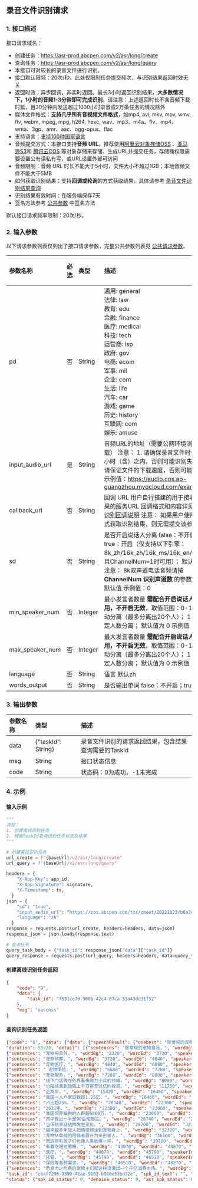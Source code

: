 ## 录音文件识别请求

### 1. 接口描述

接口请求域名： 
- 创建任务：https://asr-prod.abcpen.com/v2/asr/long/create
- 查询任务：https://asr-prod.abcpen.com/v2/asr/long/query
- 本接口可对较长的录音文件进行识别。
- 接口默认限频：20次/秒。此处仅限制任务提交频次，与识别结果返回时效无关
- 返回时效：异步回调，非实时返回。最长3小时返回识别结果，**大多数情况下，1小时的音频1-3分钟即可完成识别**。请注意：上述返回时长不含音频下载时延，且30分钟内发送超过1000小时录音或2万条任务的情况除外
- 媒体文件格式：**支持几乎所有音视频文件格式**，如mp4, avi, mkv, mov, wmv, flv, webm, mpeg, mpg, h264, hevc, wav、mp3、m4a、flv、mp4、wma、3gp、amr、aac、ogg-opus、flac
- 支持语言：[支持100种国家语言](https://github.com/zmeet-ai/asr-sdk-v2/blob/main/docs/country_code.md)
-  音频提交方式：本接口支持**音频 URL**。推荐使用[阿里云对象存储OSS](https://www.aliyun.com/product/oss?spm=5176.28508143.J_4VYgf18xNlTAyFFbOuOQe.60.e939154aMOdAFn) 、[亚马逊S3](about:blank)和 [腾讯云COS](https://cloud.tencent.com/document/product/436/38484) 等对象存储来存储、生成URL并提交任务，存储桶权限需要设置公有读私有写，或URL设置外部可访问
-  音频限制：音频 URL 时长不能大于5小时，文件大小不超过1GB；本地音频文件不能大于5MB
-  如何获取识别结果：支持**回调或轮询**的方式获取结果，具体请参考 [录音文件识别结果查询](https://cloud.tencent.com/document/product/1093/37822)
-  识别结果有效时间：在服务端保存7天
-  签名方法参考 [公共参数](https://github.com/zmeet-ai/asr-sdk-v2/blob/main/docs/signature.md) 中签名方法

默认接口请求频率限制：20次/秒。



### 2. 输入参数

以下请求参数列表仅列出了接口请求参数，完整公共参数列表见 [公共请求参数](https://github.com/zmeet-ai/asr-sdk-v2/blob/main/docs/signature.md)。

| 参数名称           | 必选 | 类型    | 描述                                                         | 默认值 |
| :----------------- | :--- | :------ | :----------------------------------------------------------- | ------ |
| pd              | 否   | String  | 通用: general <br/>法律: law <br/>教育: edu <br/>金融: finance <br/>医疗: medical <br/>科技: tech <br/>运营商: isp <br/>政府: gov <br/>电商: ecom <br/>军事: mil <br/>企业: com <br/>生活: life <br/>汽车: car<br/>游戏: game<br/>历史: history<br/>互联网: com<br/>娱乐: amuse<br/> |        |
| input_audio_url                | 是   | String  | 音频URL的地址（需要公网环境浏览器可下载） 注意： 1. 请确保录音文件时长在5个小时（含）之内，否则可能识别失败； 2. 请保证文件的下载速度，否则可能下载失败 示例值：https://audio.cos.ap-guangzhou.myqcloud.com/example.wav |        |
| callback_url        | 否   | String  | 回调 URL 用户自行搭建的用于接收识别结果的服务URL 回调格式和内容详见：[录音识别回调说明](https://cloud.tencent.com/document/product/1093/52632)  注意： 如果用户使用轮询方式获取识别结果，则无需提交该参数 |        |
| sd | 否   | String | 是否开启说话人分离 false：不开启； true：开启（仅支持以下引擎：8k_zh/16k_zh/16k_ms/16k_en/16k_id，且ChannelNum=1时可用）； 默认值为 0  注意： 8k双声道电话音频请按 **ChannelNum 识别声道数** 的参数描述使用默认值 示例值：0 |        |
| min_speaker_num      | 否   | Integer | 最小发言者数量 **需配合开启说话人分离使用，不开启无效**，取值范围：0-10 0：自动分离（最多分离出20个人）； 1-10：指定人数分离； 默认值为 0 示例值：0 |        |
| max_speaker_num      | 否   | Integer | 最大发言者数量 **需配合开启说话人分离使用，不开启无效**，取值范围：0-10 0：自动分离（最多分离出20个人）； 1-10：指定人数分离； 默认值为 0 示例值：0 |        |    |
| language        | 否   | String  | 语言 默认zh |    |
| words_output        | 否   | String  | 是否输出单词 false：不开启；true：开启    |

### 3. 输出参数

| 参数名称  | 类型                                                         | 描述                                                         |
| :-------- | :----------------------------------------------------------- | :----------------------------------------------------------- |
| data      | {"taskId": String} | 录音文件识别的请求返回结果，包含结果查询需要的TaskId         |
| msg | String                                                       | 接口状态信息 |
| code | String                                                       | 状态码：0为成功，-1未完成|

### 4. 示例

#### 输入示例
```python
"""
流程：
1. 创建离线识别任务
2. 根据taskId查询识别任务状态及结果
"""

# 创建离线识别任务
url_create = f"{baseUrl}/v2/asr/long/create"
url_query = f"{baseUrl}/v2/asr/long/query"

headers = {
    "X-App-Key": app_id,
    "X-App-Signature": signature,
    "X-Timestamp": ts,
  }
json = {
    "sd": "true",
    "input_audio_url": "https://zos.abcpen.com/tts/zmeet/20221023/b6a2c7ac-52c8-11ed-961e-00155dc6cbed.mp3",
    "language": "zh"
  }
response = requests.post(url_create, headers=headers, data=json)
response_json = json.loads(response.text)

# 查询任务
query_task_body = {"task_id": response_json["data"]["task_id"]}
query_response = requests.post(url_query, headers=headers, data=query_task_body)
```

#### 创建离线识别任务返回
```json
{
    "code": "0",
    "data": {
        "task_id": "f591ce70-900b-42c4-87ca-53a43dd31f52"
    },
    "msg": "success"
}
```

#### 查询识别任务返回
```json
{"code": "0", "data": {"data": {"speechResult": {"onebest": "除常规的宠物食品，宠物用具外，宠物殡葬，宠物医疗，宠物保险，宠物服务，线下门店等在外界看来颇为小众的领域，也陆续拿到动辄上千万甚至过亿的投资。近两年，我国一人户家庭数超1.25亿，占比超25%。 2021年，我国饲养猫狗的人群超6800万，其中有近一半 是90后宠物主。当传统家庭结构发生变化，越来越多年轻人把情感倾注到宠物身上，宠物从单纯的陪伴者晋升为亲密家人，而这些毛孩子们也像人类幼崽一样，有着吃喝拉撒睡，医疗，托管，保险等各种需求，愿意为之付费的宠物主们就这样浇灌出一个千亿消费市场。", 
"duration": 53928, "detail": [{"sentences": "除常规的宠物食品，", "wordBg": "320", "wordEd": "2320", "speakerId": "1"}, 
{"sentences": "宠物用具外，", "wordBg": "2320", "wordEd": "3720", "speakerId": "1"}, 
{"sentences": "宠物殡葬，", "wordBg": "3720", "wordEd": "4840", "speakerId": "1"}, 
{"sentences": "宠物医疗，", "wordBg": "4840", "wordEd": "6080", "speakerId": "1"}, 
{"sentences": " 宠物保险，", "wordBg": "6080", "wordEd": "7280", "speakerId": "1"}, 
{"sentences": "宠物服务，", "wordBg": "7280", "wordEd": "8000", "speakerId": "1"}, 
{"sentences": "线下门店等在外界看来颇为小众的领域，", "wordBg": "8000", "wordEd": "11750", "speakerId": "1"}, 
{"sentences": "也陆续拿到动辄上千万甚至过亿的投资。", "wordBg": "11750", "wordEd": "14930", "speakerId": "0"}, 
{"sentences": "近两年，", "wordBg": "15420", "wordEd": "16460", "speakerId": "0"}, 
{"sentences": "我国一人户家庭数超1.25亿，", "wordBg": "16460", "wordEd": "20340", "speakerId": "0"}, 
{"sentences": "占比超25%。", "wordBg": "20340", "wordEd": "22300", "speakerId": "0"}, 
{"sentences": "2021年，", "wordBg": "22300", "wordEd": "23060", "speakerId": "0"}, 
{"sentences": "我国饲养猫狗的人群超6800万，", "wordBg": "23060", "wordEd": "26740", "speakerId": "0"}, 
{"sentences": "其中有近一半是90后宠物主。", "wordBg": "26740", "wordEd": "29200", "speakerId": "0"}, 
{"sentences": "当传统家庭结构发生变化，", "wordBg": "29700", "wordEd": "32300", "speakerId": "0"}, 
{"sentences": "越来越多年轻人把情感倾注到宠物身上，", "wordBg": "32300", "wordEd": "36100", "speakerId": "0"}, 
{"sentences": "宠物从单纯的陪伴者晋升为亲密家人，", "wordBg": "36100", "wordEd": "39780", "speakerId": "0"}, 
{"sentences": "而这些毛孩子们也像人类幼崽一样，", "wordBg": "39780", "wordEd": "42640", "speakerId": "0"}, 
{"sentences": "有着吃喝拉撒睡，", "wordBg": "43070", "wordEd": "44870", "speakerId": "0"}, 
{"sentences": "医疗，", "wordBg": "44870", "wordEd": "45790", "speakerId": "0"}, 
{"sentences": "托管，", "wordBg": "45790", "wordEd": "46510", "speakerId": "1"}, 
{"sentences": "保险等各种需求，", "wordBg": "46510", "wordEd": "48270", "speakerId": "1"}, 
{"sentences": "愿意为之付费的宠物主们就这样浇灌出一个千亿消费市场。", "wordBg": "48270", "wordEd": "53010", "speakerId": "0"}]}}, 
"task_id": "cbaf7296-9390-42ae-9163-b986e53bd32e", "spk_id_text": "", "audio_denoise_url": "", 
"status": {"spk_id_status": 0, "denoise_status": 0, "asr_spk_status": 0}}, "msg": "success"}
```